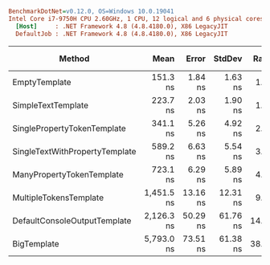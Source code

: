 ``` ini

BenchmarkDotNet=v0.12.0, OS=Windows 10.0.19041
Intel Core i7-9750H CPU 2.60GHz, 1 CPU, 12 logical and 6 physical cores
  [Host]     : .NET Framework 4.8 (4.8.4180.0), X86 LegacyJIT
  DefaultJob : .NET Framework 4.8 (4.8.4180.0), X86 LegacyJIT


```
|                         Method |       Mean |    Error |   StdDev | Ratio | RatioSD |  Gen 0 | Gen 1 | Gen 2 | Allocated |
|------------------------------- |-----------:|---------:|---------:|------:|--------:|-------:|------:|------:|----------:|
|                  EmptyTemplate |   151.3 ns |  1.84 ns |  1.63 ns |  1.00 |    0.00 | 0.0288 |     - |     - |     152 B |
|             SimpleTextTemplate |   223.7 ns |  2.03 ns |  1.90 ns |  1.48 |    0.02 | 0.0503 |     - |     - |     264 B |
|    SinglePropertyTokenTemplate |   341.1 ns |  5.26 ns |  4.92 ns |  2.26 |    0.03 | 0.0625 |     - |     - |     328 B |
| SingleTextWithPropertyTemplate |   589.2 ns |  6.63 ns |  5.54 ns |  3.89 |    0.03 | 0.1183 |     - |     - |     625 B |
|      ManyPropertyTokenTemplate |   723.1 ns |  6.29 ns |  5.89 ns |  4.77 |    0.05 | 0.1259 |     - |     - |     665 B |
|         MultipleTokensTemplate | 1,451.5 ns | 13.16 ns | 12.31 ns |  9.59 |    0.08 | 0.2213 |     - |     - |    1166 B |
|   DefaultConsoleOutputTemplate | 2,126.3 ns | 50.29 ns | 61.76 ns | 14.14 |    0.47 | 0.2785 |     - |     - |    1478 B |
|                    BigTemplate | 5,793.0 ns | 73.51 ns | 61.38 ns | 38.26 |    0.73 | 0.7935 |     - |     - |    4182 B |
